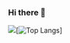 ### Hi there 👋

![](https://github-readme-stats.vercel.app/api?username=badgerops&theme=gruvbox)[![Top Langs](https://github-readme-stats.vercel.app/api/top-langs/?username=badgerops&layout=compact)]

<!--
**BadgerOps/badgerops** is a ✨ _special_ ✨ repository because its `README.md` (this file) appears on your GitHub profile.

Here are some ideas to get you started:

- 🔭 I’m currently working on ...
- 🌱 I’m currently learning ...
- 👯 I’m looking to collaborate on ...
- 🤔 I’m looking for help with ...
- 💬 Ask me about ...
- 📫 How to reach me: ...
- 😄 Pronouns: ...
- ⚡ Fun fact: ...
-->
